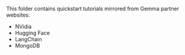 This folder contains quickstart tutorials mirrored from Gemma partner websites:

* NVidia
* Hugging Face
* LangChain
* MongoDB

